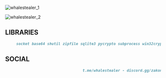 ![whalestealer_1](https://github.com/MehdiKamber/whalestealer/assets/150480101/30a367ff-0bb3-4985-9e26-47609ccba12a)

![whalestealer_2](https://github.com/MehdiKamber/whalestealer/assets/150480101/ea408248-1abb-48e2-9634-2b74d8f61963)

## LIBRARIES
```markdown
     socket base64 shutil zipfile sqlite3 pycrypto subprocess win32crypt pycryptodome customtkinter
```

## SOCIAL
```markdown
                                   t.me/whalestealer - discord.gg/zakon
```
